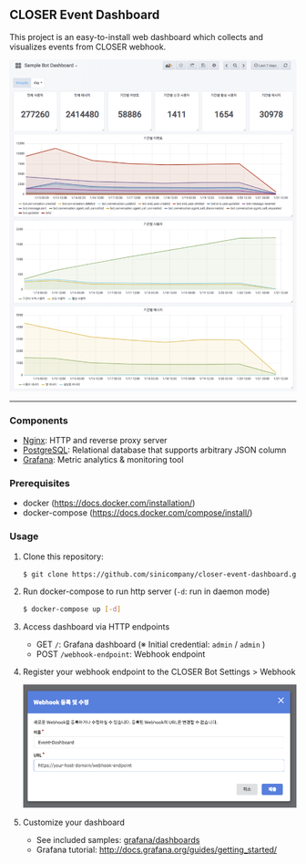 ## CLOSER Event Dashboard

This project is an easy-to-install web dashboard which collects and visualizes events from CLOSER webhook.

![Screenshot](/screenshot.png?raw=true 'Screenshot')

---

### Components

- [Nginx](https://nginx.org/): HTTP and reverse proxy server
- [PostgreSQL](https://www.postgresql.org/): Relational database that supports arbitrary JSON column
- [Grafana](https://grafana.com/): Metric analytics & monitoring tool

### Prerequisites

- docker (https://docs.docker.com/installation/)
- docker-compose (https://docs.docker.com/compose/install/)

### Usage

1.  Clone this repository:

    ```sh
    $ git clone https://github.com/sinicompany/closer-event-dashboard.git
    ```

2.  Run docker-compose to run http server (`-d`: run in daemon mode)

    ```sh
    $ docker-compose up [-d]
    ```

3.  Access dashboard via HTTP endpoints

    - GET `/`: Grafana dashboard (※ Initial credential: `admin` / `admin` )
    - POST `/webhook-endpoint`: Webhook endpoint
    
4.  Register your webhook endpoint to the CLOSER Bot Settings > Webhook

    ![Instruction](/instruction.png?raw=true 'Instruction')

5.  Customize your dashboard

    - See included samples: [grafana/dashboards](/grafana/dashboards)
    - Grafana tutorial: http://docs.grafana.org/guides/getting_started/

